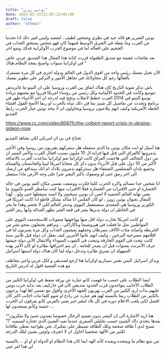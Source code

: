 ```yaml
---
title: "بوتين زوين"
date: 2023-05-15T22:07:22+01:00
draft: false
author: "othman"
---
```


بوتين الشرير هو قائد جيد في نظري وشخص لطيف ، لشعبه وليس لغير دلك
ادا تحدتنا عن العرب وما يفعله في الشرق الأوسط فمهما كان فهو شخص يستحق العداب في الجحيم على افعاله
اما في موضوع الحرب الأوكرانية فدلك وضع اخر

بعد نقاشات عقيمة مع صديق الطفولة قررت كتابة هدا المقال
هدا الصديق عربي عاش في اوكرانيا سنوات واصبح يمجد النظام هناك ^

الآن تخيل نفسك رئيس واحد من اقوى الدول في العالم ودولة اخرى في كل مرة تستفزك بأفعالها
رغم كل محاولاتك في تجاهل الأمور و التركيز على تطوير نفسك

باش ندكر شوية التاريخ كان هناك اتفاق بين الغرب وروسيا على ان النيتو ما غاتزيدش تتوسع وكانت في الحدود الألمانية
وكل رئيس من رؤساء امريكا قرروا مع نفسهم بزيادة توسع النيتو
في 2014 الغرب خطط لانقلاب ونجح فيه لدرجة ان احد الأغبياء ظهر في برنامج وتحدت عن تفاصيل كل شيئ بما في دلك تنبأه
بالحرب او ربما الأصح القول افشاء الخطة الأمريكية وكيف انهم يتلاعبون بروسيا ويحاولون ان لا يتخد بوتين خيار الحرب
رابط الفيديو

https://www.cc.com/video/8067fc/the-colbert-report-crisis-in-ukraine-gideon-rose

تحتاج في بي ان امريكي لكي تشاهد الفيديو

هنا أسئل لو انت مكان بوتين ما الدي ستفعله هل ستتركهم يقتربون من روسيا وفي الأخير يدمرونها
كالعراق التي قتل فيها قرابة ال 10 مليون بسبب افعال الغرب
والأمر المتير ان من دول التحالف التي هاجمت العراق كانت اوكرانيا نعم اوكرانيا ساعدت الغرب بالاضافة لأكتر من 10 دول على قتل الأبرياء
بدون دكر كل ضحايا امريكا
ليبيا وافغانستان والفيتنام وجميع
بلدان المسلمين الضعفاء هل ستتركهم يدمرون بلادك ام انك ستدافع عن ارضك الى اخر رمق حتى لو وصفوك باكتر البشر شرا على وجه الأرض
مادا ستفعل

انا شخص جدا مسالم واكره الحرب
كلما فكرت ووضعت نفسي مكان العم بوتين في حالة الخسارة او حتى الاقتراب من الخسارة فعلا الاقتراب منها كنت سأمطر العدو بالنووي
ما يعني نهاية العالم الحتمية
لا اضن ان بوتين سيخسر ولا اضنه سيفعلها حتى ولو... لهدا المقال بعنوان بوتين زوين
، لو كان العكس انا متأكد بشكل قاطع ادا كانت امريكا في الكورنر وروسيا هي المعتدي
ستستعمل النووي وتدمر العالم لكي لا تخسر
وهدا ما يحز في الخاطر ان دولة يديرها بشر في قمة الشر تظهر العدالة وانها رمز الخير

لو كانت امريكا تحارب دولة اقل منها وواجهتها صعوبات للاستخدمت النووي على المواطنين
متل ما فعلت في هيروشيما وناكازاكي .. وتراهم يحتفلون بمحو بشر من الخريطة واصابة مئات الآلاف بسرطان وجعلهم يعيشون العداب
وكل مرة يسربون لنا في افلامهم مسرحية البرجين ، وكيف انهم عانوا الأمرين
كيف يعقل ان دولة قبل تلاتين سنة كانت تبحت في القوى الخارقة وتبحت في التقوب السوداء والانتقال الآني
دولة جيشها عرف الأنترنت بسنوات قبل ان يصدر للعامة ، ان يتم اختراقها بطائرة
لو كان الأمر بهده السهولة ان تسرق طائرة وتدخل دولة لما كان هناك دولة اسمها اسرائيل

وبدكر اسرائيل اليس نفس سيناريو اوكرانيا
هنا ارجع لصديقي و لكل عربي واعي يتعاطف مع هده القضية اقول له ادرس التاريخ

---

ايضا الطلاب على حسب ما فهمت كانو عبارة عن ورقة ضغط
في اوكرانيا الكتير من الطلاب الأجانب يتواجدون قرب الحدود صديقي كان في خاركيف
بعد بداية حرب بوتين عليهم بدأت ارى الكتير من العرب يهربون للجهة الأخرى واقول مع نفسي اها لهدا يرحبون بالكتير من الطلاب
ربما بالنسبة لهم هم عبارة عن رادع او شوو كلما مات اجانب اكتر كان افضل لكي يلعب الاعلام دوره في كل بلاد لنشر خبر
يعني بالعربي كانو يعرفون ان الحرب حتمية وكانو يستعدون لها ...

^^هنا اريد الاشارة الى ان البشر بدون تعميم الرجال خصوصا يعبدون شيئ ولا يفكرون بعدها بتحدي داك الشيئ
حسب تحليلي العبقري
عندما تعبد الشيئ الدي تختاره لنسميه "أ" تصبح لدى أ طاقة ضخمة وتلك الطاقة تسيطر على تفكيرك
نحن طواعية نعطي طاقاتنا لكتير من الآلهة شخصيا احاول ان لا انجرف واؤمن بشيئ لتلك الدرجة

من يتبع نظام ما ويمجده ويعبده كأنه الهه ايما كان هدا النظام او الدولة او او او ... بالنسبة لي هدا امر غبي
